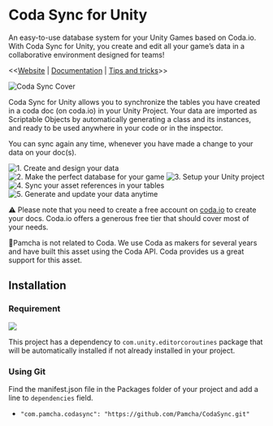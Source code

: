 Coda Sync for Unity
===

An easy-to-use database system for your Unity Games based on Coda.io.
With Coda Sync for Unity, you create and edit all your game’s data in a collaborative environment designed for teams!

<<[Website](https://coda.io/@pamcha/coda-sync "Coda Sync Website") | [Documentation](https://coda.io/@pamcha/coda-sync/documentation-1 "Coda Sync Documentation") | [Tips and tricks](https://coda.io/@pamcha/coda-sync/tips-tricks-9 "Coda Sync Tips and tricks")>>

![Coda Sync Cover](https://imgur.com/rDYUp8K)

Coda Sync for Unity allows you to synchronize the tables you have created in a coda doc (on coda.io) in your Unity Project.
Your data are imported as Scriptable Objects by automatically generating a class and its instances, and ready to be used anywhere in your code or in the inspector.

You can sync again any time, whenever you have made a change to your data on your doc(s).

![1. Create and design your data](https://imgur.com/WMECWzs)
![2. Make the perfect database for your game](https://imgur.com/Njc1oZc)
![3. Setup your Unity project](https://imgur.com/3EY5bju)
![4. Sync your asset references in your tables](https://imgur.com/PPE9n4X)
![5. Generate and update your data anytime](https://imgur.com/gdIBu1n)

⚠️ Please note that you need to create a free account on [coda.io](https://coda.io) to create your docs. Coda.io offers a generous free tier that should cover most of your needs.

🙋Pamcha is not related to Coda. We use Coda as makers for several years and have built this asset using the Coda API. Coda provides us a great support for this asset.

## Installation
### Requirement
![](https://img.shields.io/badge/Unity%202021.x-supported-blue.svg)  

This project has a dependency to `com.unity.editorcoroutines` package that will be automatically installed if not already installed in your project.

### Using Git

Find the manifest.json file in the Packages folder of your project and add a line to `dependencies` field.

* `"com.pamcha.codasync": "https://github.com/Pamcha/CodaSync.git"`


